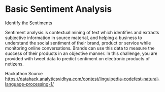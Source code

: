 # Basic Sentiment Analysis

Identify the Sentiments

Sentiment analysis is contextual mining of text which identifies and extracts subjective information in source material, and helping a business to understand the social sentiment of their brand, product or service while monitoring online conversations. Brands can use this data to measure the success of their products in an objective manner. In this challenge, you are provided with tweet data to predict sentiment on electronic products of netizens.

Hackathon
Source https://datahack.analyticsvidhya.com/contest/linguipedia-codefest-natural-language-processing-1/
